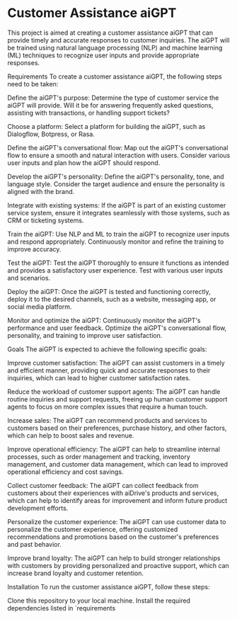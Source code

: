 # Customer Assistance aiGPT 
This project is aimed at creating a customer assistance aiGPT that can provide timely and accurate responses to customer inquiries. The aiGPT will be trained using natural language processing (NLP) and machine learning (ML) techniques to recognize user inputs and provide appropriate responses.

Requirements
To create a customer assistance aiGPT, the following steps need to be taken:

Define the aiGPT's purpose: Determine the type of customer service the aiGPT will provide. Will it be for answering frequently asked questions, assisting with transactions, or handling support tickets?

Choose a platform: Select a platform for building the aiGPT, such as Dialogflow, Botpress, or Rasa.

Define the aiGPT's conversational flow: Map out the aiGPT's conversational flow to ensure a smooth and natural interaction with users. Consider various user inputs and plan how the aiGPT should respond.

Develop the aiGPT's personality: Define the aiGPT's personality, tone, and language style. Consider the target audience and ensure the personality is aligned with the brand.

Integrate with existing systems: If the aiGPT is part of an existing customer service system, ensure it integrates seamlessly with those systems, such as CRM or ticketing systems.

Train the aiGPT: Use NLP and ML to train the aiGPT to recognize user inputs and respond appropriately. Continuously monitor and refine the training to improve accuracy.

Test the aiGPT: Test the aiGPT thoroughly to ensure it functions as intended and provides a satisfactory user experience. Test with various user inputs and scenarios.

Deploy the aiGPT: Once the aiGPT is tested and functioning correctly, deploy it to the desired channels, such as a website, messaging app, or social media platform.

Monitor and optimize the aiGPT: Continuously monitor the aiGPT's performance and user feedback. Optimize the aiGPT's conversational flow, personality, and training to improve user satisfaction.

Goals
The aiGPT is expected to achieve the following specific goals:

Improve customer satisfaction: The aiGPT can assist customers in a timely and efficient manner, providing quick and accurate responses to their inquiries, which can lead to higher customer satisfaction rates.

Reduce the workload of customer support agents: The aiGPT can handle routine inquiries and support requests, freeing up human customer support agents to focus on more complex issues that require a human touch.

Increase sales: The aiGPT can recommend products and services to customers based on their preferences, purchase history, and other factors, which can help to boost sales and revenue.

Improve operational efficiency: The aiGPT can help to streamline internal processes, such as order management and tracking, inventory management, and customer data management, which can lead to improved operational efficiency and cost savings.

Collect customer feedback: The aiGPT can collect feedback from customers about their experiences with aiDrive's products and services, which can help to identify areas for improvement and inform future product development efforts.

Personalize the customer experience: The aiGPT can use customer data to personalize the customer experience, offering customized recommendations and promotions based on the customer's preferences and past behavior.

Improve brand loyalty: The aiGPT can help to build stronger relationships with customers by providing personalized and proactive support, which can increase brand loyalty and customer retention.

Installation
To run the customer assistance aiGPT, follow these steps:

Clone this repository to your local machine.
Install the required dependencies listed in `requirements
